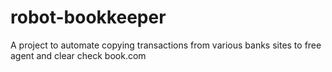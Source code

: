 # robot-bookkeeper
A project to automate copying transactions from various banks sites to free agent and clear check book.com

